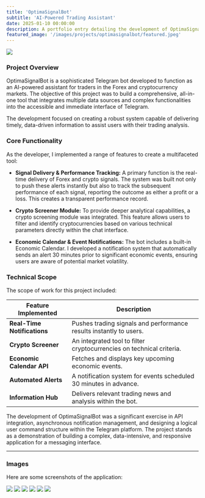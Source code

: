 ```yaml
---
title: 'OptimaSignalBot'
subtitle: 'AI-Powered Trading Assistant'
date: 2025-01-10 00:00:00
description: A portfolio entry detailing the development of OptimaSignalBot, a feature-rich Telegram bot for forex and crypto traders.
featured_image: '/images/projects/optimasignalbot/featured.jpeg'
---
```


![](/images/projects/optimasignalbot/featured.jpeg)

### Project Overview

OptimaSignalBot is a sophisticated Telegram bot developed to function as an AI-powered assistant for traders in the Forex and cryptocurrency markets. The objective of this project was to build a comprehensive, all-in-one tool that integrates multiple data sources and complex functionalities into the accessible and immediate interface of Telegram.

The development focused on creating a robust system capable of delivering timely, data-driven information to assist users with their trading analysis.

### Core Functionality

As the developer, I implemented a range of features to create a multifaceted tool:

* **Signal Delivery & Performance Tracking:** A primary function is the real-time delivery of Forex and crypto signals. The system was built not only to push these alerts instantly but also to track the subsequent performance of each signal, reporting the outcome as either a profit or a loss. This creates a transparent performance record.

* **Crypto Screener Module:** To provide deeper analytical capabilities, a crypto screening module was integrated. This feature allows users to filter and identify cryptocurrencies based on various technical parameters directly within the chat interface.

* **Economic Calendar & Event Notifications:** The bot includes a built-in Economic Calendar. I developed a notification system that automatically sends an alert 30 minutes prior to significant economic events, ensuring users are aware of potential market volatility.

### Technical Scope

The scope of work for this project included:

| Feature Implemented      | Description                                                                 |
|--------------------------|-----------------------------------------------------------------------------|
| **Real-Time Notifications** | Pushes trading signals and performance results instantly to users.          |
| **Crypto Screener** | An integrated tool to filter cryptocurrencies on technical criteria.        |
| **Economic Calendar API** | Fetches and displays key upcoming economic events.                          |
| **Automated Alerts** | A notification system for events scheduled 30 minutes in advance.         |
| **Information Hub** | Delivers relevant trading news and analysis within the bot.                 |

The development of OptimaSignalBot was a significant exercise in API integration, asynchronous notification management, and designing a logical user command structure within the Telegram platform. The project stands as a demonstration of building a complex, data-intensive, and responsive application for a messaging interface.

---

### Images

Here are some screenshots of the application:

<div class="gallery" data-columns="3">
	<img src="/images/projects/optimasignalbot/01.jpg">
	<img src="/images/projects/optimasignalbot/02.jpg">
	<img src="/images/projects/optimasignalbot/03.jpg">
	<img src="/images/projects/optimasignalbot/04.jpg">
	<img src="/images/projects/optimasignalbot/05.jpg">
	<img src="/images/projects/optimasignalbot/06.jpg">
</div>